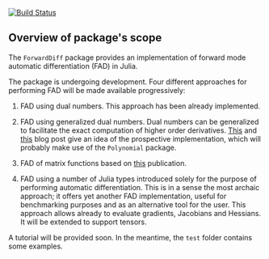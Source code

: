 [![Build Status](https://travis-ci.org/scidom/ForwardDiff.jl.png)](https://travis-ci.org/scidom/ForwardDiff.jl)

## Overview of package's scope

The `ForwardDiff` package provides an implementation of forward mode automatic differentiation (FAD) in Julia.

The package is undergoing development. Four different approaches for performing FAD will be made available
progressively:

1. FAD using dual numbers. This approach has been already implemented.

2. FAD using generalized dual numbers. Dual numbers can be generalized to facilitate the exact computation of higher
order derivatives. [This](http://jliszka.github.io/2013/10/24/exact-numeric-nth-derivatives.html) and
[this](http://duaeliststudios.com/automatic-differentiation-with-dual-numbers/) blog post give an idea of the
prospective implementation, which will probably make use of the `Polynomial` package.

3. FAD of matrix functions based on [this](http://link.springer.com/chapter/10.1007%2F978-3-642-30023-3_7) publication.

4. FAD using a number of Julia types introduced solely for the purpose of performing automatic differentiation. This is
in a sense the most archaic approach; it offers yet another FAD implementation, useful for benchmarking purposes
and as an alternative tool for the user. This approach allows already to evaluate gradients, Jacobians and Hessians. It
will be extended to support tensors.

A tutorial will be provided soon. In the meantime, the `test` folder contains some examples.
